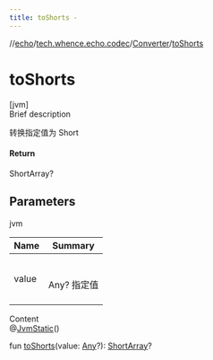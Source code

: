 ```yaml
---
title: toShorts -
---
```

//[echo](../../index.md)/[tech.whence.echo.codec](../index.md)/[Converter](index.md)/[toShorts](to-shorts.md)



# toShorts  
[jvm]  
Brief description  


转换指定值为 Short



#### Return  


ShortArray?



## Parameters  
  
jvm  
  
|  Name|  Summary| 
|---|---|
| value| <br><br>Any? 指定值<br><br>
  
  
Content  
@[JvmStatic](https://kotlinlang.org/api/latest/jvm/stdlib/kotlin.jvm/-jvm-static/index.html)()  
  
fun [toShorts](to-shorts.md)(value: [Any](https://kotlinlang.org/api/latest/jvm/stdlib/kotlin/-any/index.html)?): [ShortArray](https://kotlinlang.org/api/latest/jvm/stdlib/kotlin/-short-array/index.html)?  




